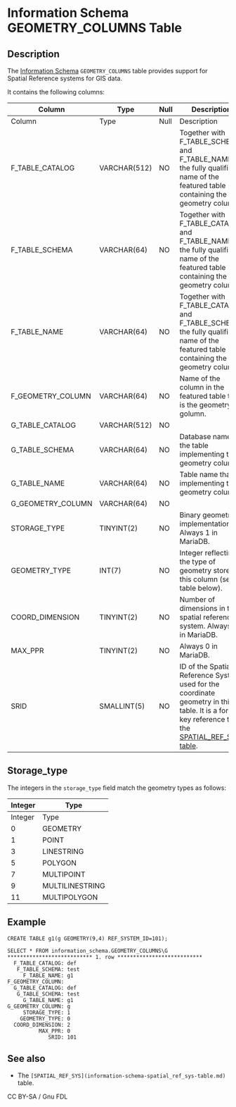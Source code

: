 
# Information Schema GEOMETRY_COLUMNS Table

## Description


The [Information Schema](../README.md) `GEOMETRY_COLUMNS` table provides support for Spatial Reference systems for GIS data.


It contains the following columns:



| Column | Type | Null | Description |
| --- | --- | --- | --- |
| Column | Type | Null | Description |
| F_TABLE_CATALOG | VARCHAR(512) | NO | Together with F_TABLE_SCHEMA and F_TABLE_NAME, the fully qualified name of the featured table containing the geometry column. |
| F_TABLE_SCHEMA | VARCHAR(64) | NO | Together with F_TABLE_CATALOG and F_TABLE_NAME, the fully qualified name of the featured table containing the geometry column. |
| F_TABLE_NAME | VARCHAR(64) | NO | Together with F_TABLE_CATALOG and F_TABLE_SCHEMA, the fully qualified name of the featured table containing the geometry column. |
| F_GEOMETRY_COLUMN | VARCHAR(64) | NO | Name of the column in the featured table that is the geometry golumn. |
| G_TABLE_CATALOG | VARCHAR(512) | NO |  |
| G_TABLE_SCHEMA | VARCHAR(64) | NO | Database name of the table implementing the geometry column. |
| G_TABLE_NAME | VARCHAR(64) | NO | Table name that is implementing the geometry column. |
| G_GEOMETRY_COLUMN | VARCHAR(64) | NO |  |
| STORAGE_TYPE | TINYINT(2) | NO | Binary geometry implementation. Always 1 in MariaDB. |
| GEOMETRY_TYPE | INT(7) | NO | Integer reflecting the type of geometry stored in this column (see table below). |
| COORD_DIMENSION | TINYINT(2) | NO | Number of dimensions in the spatial reference system. Always 2 in MariaDB. |
| MAX_PPR | TINYINT(2) | NO | Always 0 in MariaDB. |
| SRID | SMALLINT(5) | NO | ID of the Spatial Reference System used for the coordinate geometry in this table. It is a foreign key reference to the [SPATIAL_REF_SYS table](information-schema-spatial_ref_sys-table.md). |



## Storage_type


The integers in the `storage_type` field match the geometry types as follows:



| Integer | Type |
| --- | --- |
| Integer | Type |
| 0 | GEOMETRY |
| 1 | POINT |
| 3 | LINESTRING |
| 5 | POLYGON |
| 7 | MULTIPOINT |
| 9 | MULTILINESTRING |
| 11 | MULTIPOLYGON |



## Example


```
CREATE TABLE g1(g GEOMETRY(9,4) REF_SYSTEM_ID=101);

SELECT * FROM information_schema.GEOMETRY_COLUMNS\G
*************************** 1. row ***************************
  F_TABLE_CATALOG: def
   F_TABLE_SCHEMA: test
     F_TABLE_NAME: g1
F_GEOMETRY_COLUMN: 
  G_TABLE_CATALOG: def
   G_TABLE_SCHEMA: test
     G_TABLE_NAME: g1
G_GEOMETRY_COLUMN: g
     STORAGE_TYPE: 1
    GEOMETRY_TYPE: 0
  COORD_DIMENSION: 2
          MAX_PPR: 0
             SRID: 101
```

## See also


* The `[SPATIAL_REF_SYS](information-schema-spatial_ref_sys-table.md)` table.


CC BY-SA / Gnu FDL

